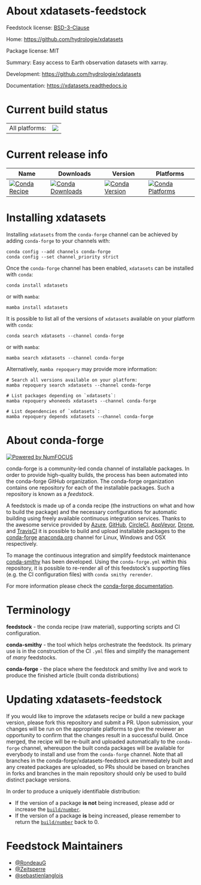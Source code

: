 About xdatasets-feedstock
=========================

Feedstock license: [BSD-3-Clause](https://github.com/conda-forge/xdatasets-feedstock/blob/main/LICENSE.txt)

Home: https://github.com/hydrologie/xdatasets

Package license: MIT

Summary: Easy access to Earth observation datasets with xarray.

Development: https://github.com/hydrologie/xdatasets

Documentation: https://xdatasets.readthedocs.io

Current build status
====================


<table><tr><td>All platforms:</td>
    <td>
      <a href="https://dev.azure.com/conda-forge/feedstock-builds/_build/latest?definitionId=22876&branchName=main">
        <img src="https://dev.azure.com/conda-forge/feedstock-builds/_apis/build/status/xdatasets-feedstock?branchName=main">
      </a>
    </td>
  </tr>
</table>

Current release info
====================

| Name | Downloads | Version | Platforms |
| --- | --- | --- | --- |
| [![Conda Recipe](https://img.shields.io/badge/recipe-xdatasets-green.svg)](https://anaconda.org/conda-forge/xdatasets) | [![Conda Downloads](https://img.shields.io/conda/dn/conda-forge/xdatasets.svg)](https://anaconda.org/conda-forge/xdatasets) | [![Conda Version](https://img.shields.io/conda/vn/conda-forge/xdatasets.svg)](https://anaconda.org/conda-forge/xdatasets) | [![Conda Platforms](https://img.shields.io/conda/pn/conda-forge/xdatasets.svg)](https://anaconda.org/conda-forge/xdatasets) |

Installing xdatasets
====================

Installing `xdatasets` from the `conda-forge` channel can be achieved by adding `conda-forge` to your channels with:

```
conda config --add channels conda-forge
conda config --set channel_priority strict
```

Once the `conda-forge` channel has been enabled, `xdatasets` can be installed with `conda`:

```
conda install xdatasets
```

or with `mamba`:

```
mamba install xdatasets
```

It is possible to list all of the versions of `xdatasets` available on your platform with `conda`:

```
conda search xdatasets --channel conda-forge
```

or with `mamba`:

```
mamba search xdatasets --channel conda-forge
```

Alternatively, `mamba repoquery` may provide more information:

```
# Search all versions available on your platform:
mamba repoquery search xdatasets --channel conda-forge

# List packages depending on `xdatasets`:
mamba repoquery whoneeds xdatasets --channel conda-forge

# List dependencies of `xdatasets`:
mamba repoquery depends xdatasets --channel conda-forge
```


About conda-forge
=================

[![Powered by
NumFOCUS](https://img.shields.io/badge/powered%20by-NumFOCUS-orange.svg?style=flat&colorA=E1523D&colorB=007D8A)](https://numfocus.org)

conda-forge is a community-led conda channel of installable packages.
In order to provide high-quality builds, the process has been automated into the
conda-forge GitHub organization. The conda-forge organization contains one repository
for each of the installable packages. Such a repository is known as a *feedstock*.

A feedstock is made up of a conda recipe (the instructions on what and how to build
the package) and the necessary configurations for automatic building using freely
available continuous integration services. Thanks to the awesome service provided by
[Azure](https://azure.microsoft.com/en-us/services/devops/), [GitHub](https://github.com/),
[CircleCI](https://circleci.com/), [AppVeyor](https://www.appveyor.com/),
[Drone](https://cloud.drone.io/welcome), and [TravisCI](https://travis-ci.com/)
it is possible to build and upload installable packages to the
[conda-forge](https://anaconda.org/conda-forge) [anaconda.org](https://anaconda.org/)
channel for Linux, Windows and OSX respectively.

To manage the continuous integration and simplify feedstock maintenance
[conda-smithy](https://github.com/conda-forge/conda-smithy) has been developed.
Using the ``conda-forge.yml`` within this repository, it is possible to re-render all of
this feedstock's supporting files (e.g. the CI configuration files) with ``conda smithy rerender``.

For more information please check the [conda-forge documentation](https://conda-forge.org/docs/).

Terminology
===========

**feedstock** - the conda recipe (raw material), supporting scripts and CI configuration.

**conda-smithy** - the tool which helps orchestrate the feedstock.
                   Its primary use is in the construction of the CI ``.yml`` files
                   and simplify the management of *many* feedstocks.

**conda-forge** - the place where the feedstock and smithy live and work to
                  produce the finished article (built conda distributions)


Updating xdatasets-feedstock
============================

If you would like to improve the xdatasets recipe or build a new
package version, please fork this repository and submit a PR. Upon submission,
your changes will be run on the appropriate platforms to give the reviewer an
opportunity to confirm that the changes result in a successful build. Once
merged, the recipe will be re-built and uploaded automatically to the
`conda-forge` channel, whereupon the built conda packages will be available for
everybody to install and use from the `conda-forge` channel.
Note that all branches in the conda-forge/xdatasets-feedstock are
immediately built and any created packages are uploaded, so PRs should be based
on branches in forks and branches in the main repository should only be used to
build distinct package versions.

In order to produce a uniquely identifiable distribution:
 * If the version of a package **is not** being increased, please add or increase
   the [``build/number``](https://docs.conda.io/projects/conda-build/en/latest/resources/define-metadata.html#build-number-and-string).
 * If the version of a package **is** being increased, please remember to return
   the [``build/number``](https://docs.conda.io/projects/conda-build/en/latest/resources/define-metadata.html#build-number-and-string)
   back to 0.

Feedstock Maintainers
=====================

* [@RondeauG](https://github.com/RondeauG/)
* [@Zeitsperre](https://github.com/Zeitsperre/)
* [@sebastienlanglois](https://github.com/sebastienlanglois/)

